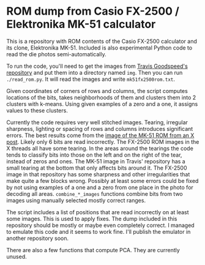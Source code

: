 # ROM dump from Casio FX-2500 / Elektronika MK-51 calculator

This is a repository with ROM contents of the Casio FX-2500 calculator
and its clone, Elektronika MK-51. Included is also experimental Python
code to read the die photos semi-automatically.

To run the code, you'll need to get the images from [Travis
Goodspeed's repository](https://github.com/travisgoodspeed/mk51fx2500)
and put them into a directory named `img`. Then you can run
`./read_rom.py`. It will read the images and write
`mk51fx2500rom.txt`.

Given coordinates of corners of rows and columns, the script computes
locations of the bits, takes neighborhoods of them and clusters them
into 2 clusters with k-means. Using given examples of a zero and a
one, it assigns values to these clusters.

Currently the code requires very well stitched images. Tearing,
irregular sharpness, lighting or spacing of rows and columns
introduces significant errors. The best results come from the [image
of the MK-51 ROM from an X
post](https://x.com/travisgoodspeed/status/1683224934967828480). Likely
only 6 bits are read incorrectly. The FX-2500 ROM images in the X
threads all have some tearing. In the areas around the tearings the
code tends to classify bits into those on the left and on the right of
the tear, instead of zeros and ones. The MK-51 image in Travis'
repository has a small tearing at the bottom that only affects bits
around it. The FX-2500 image in that repository has some sharpness and
other irregularities that make quite a few blocks wrong. Possibly
at least some errors could be fixed by not using examples of a one and a
zero from one place in the photo for decoding all
areas. `combine_*_images` functions combine bits from two images using
manually selected mostly correct ranges.

The script includes a list of positions that are read incorrectly on
at least some images. This is used to apply fixes. The dump included
in this repository should be mostly or maybe even completely
correct. I managed to emulate this code and it seems to work
fine. I'll publish the emulator in another repository soon.

There are also a few functions that compute PCA. They are currently unused.
